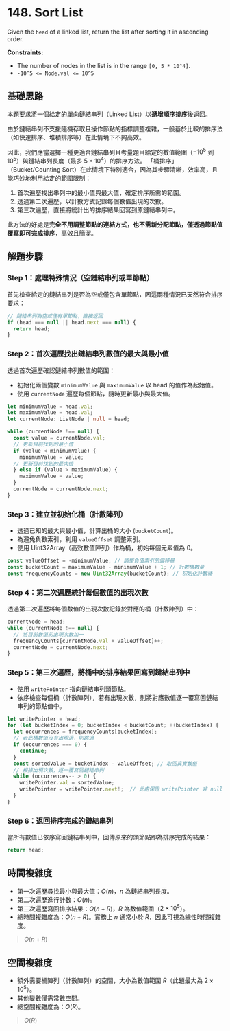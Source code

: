 # 148. Sort List

Given the `head` of a linked list, return the list after sorting it in ascending order.

**Constraints:**

- The number of nodes in the list is in the range `[0, 5 * 10^4]`.
- `-10^5 <= Node.val <= 10^5`

## 基礎思路

本題要求將一個給定的單向鏈結串列（Linked List）以**遞增順序排序**後返回。

由於鏈結串列不支援隨機存取且操作節點的指標調整複雜，一般基於比較的排序法（如快速排序、堆積排序等）在此情境下不夠高效。

因此，我們應當選擇一種更適合鏈結串列且考量題目給定的數值範圍（$-10^5$ 到 $10^5$）與鏈結串列長度（最多 $5 \times 10^4$）的排序方法。
「桶排序」（Bucket/Counting Sort）在此情境下特別適合，因為其步驟清晰，效率高，且能巧妙地利用給定的範圍限制：

1. 首次遍歷找出串列中的最小值與最大值，確定排序所需的範圍。
2. 透過第二次遍歷，以計數方式記錄每個數值出現的次數。
3. 第三次遍歷，直接將統計出的排序結果回寫到原鏈結串列中。

此方法的好處是**完全不用調整節點的連結方式，也不需新分配節點，僅透過節點值覆寫即可完成排序**，高效且簡潔。

## 解題步驟

### Step 1：處理特殊情況（空鏈結串列或單節點）

首先檢查給定的鏈結串列是否為空或僅包含單節點，因這兩種情況已天然符合排序要求：

```typescript
// 鏈結串列為空或僅有單節點，直接返回
if (head === null || head.next === null) {
  return head;
}
```

### Step 2：首次遍歷找出鏈結串列數值的最大與最小值

透過首次遍歷確認鏈結串列數值的範圍：

- 初始化兩個變數 `minimumValue` 與 `maximumValue` 以 head 的值作為起始值。
- 使用 `currentNode` 遍歷每個節點，隨時更新最小與最大值。

```typescript
let minimumValue = head.val;
let maximumValue = head.val;
let currentNode: ListNode | null = head;

while (currentNode !== null) {
  const value = currentNode.val;
  // 更新目前找到的最小值
  if (value < minimumValue) {
    minimumValue = value;
  // 更新目前找到的最大值
  } else if (value > maximumValue) {
    maximumValue = value;
  }
  currentNode = currentNode.next;
}
```

### Step 3：建立並初始化桶（計數陣列）

- 透過已知的最大與最小值，計算出桶的大小 (`bucketCount`)。
- 為避免負數索引，利用 `valueOffset` 調整索引。
- 使用 Uint32Array（高效數值陣列）作為桶，初始每個元素值為 0。

```typescript
const valueOffset = -minimumValue; // 調整負值索引的偏移量
const bucketCount = maximumValue - minimumValue + 1; // 計數桶數量
const frequencyCounts = new Uint32Array(bucketCount); // 初始化計數桶
```

### Step 4：第二次遍歷統計每個數值的出現次數

透過第二次遍歷將每個數值的出現次數記錄於對應的桶（計數陣列）中：

```typescript
currentNode = head;
while (currentNode !== null) {
  // 將目前數值的出現次數加一
  frequencyCounts[currentNode.val + valueOffset]++;
  currentNode = currentNode.next;
}
```

### Step 5：第三次遍歷，將桶中的排序結果回寫到鏈結串列中

- 使用 `writePointer` 指向鏈結串列頭節點。
- 依序檢查每個桶（計數陣列），若有出現次數，則將對應數值逐一覆寫回鏈結串列的節點值中。

```typescript
let writePointer = head;
for (let bucketIndex = 0; bucketIndex < bucketCount; ++bucketIndex) {
  let occurrences = frequencyCounts[bucketIndex];
  // 若此桶數值沒有出現過，則跳過
  if (occurrences === 0) {
    continue;
  }
  const sortedValue = bucketIndex - valueOffset; // 取回真實數值
  // 根據出現次數，逐一覆寫回鏈結串列
  while (occurrences-- > 0) {
    writePointer.val = sortedValue;
    writePointer = writePointer.next!;  // 此處保證 writePointer 非 null
  }
}
```

### Step 6：返回排序完成的鏈結串列

當所有數值已依序寫回鏈結串列中，回傳原來的頭節點即為排序完成的結果：

```typescript
return head;
```

## 時間複雜度

- 第一次遍歷尋找最小與最大值：$O(n)$，$n$ 為鏈結串列長度。
- 第二次遍歷進行計數：$O(n)$。
- 第三次遍歷寫回排序結果：$O(n + R)$，$R$ 為數值範圍（$2 \times 10^5$）。
- 總時間複雜度為：$O(n + R)$。實務上 $n$ 通常小於 $R$，因此可視為線性時間複雜度。

> $O(n + R)$

## 空間複雜度

- 額外需要桶陣列（計數陣列）的空間，大小為數值範圍 $R$（此題最大為 $2 \times 10^5$）。
- 其他變數僅需常數空間。
- 總空間複雜度為：$O(R)$。

> $O(R)$
